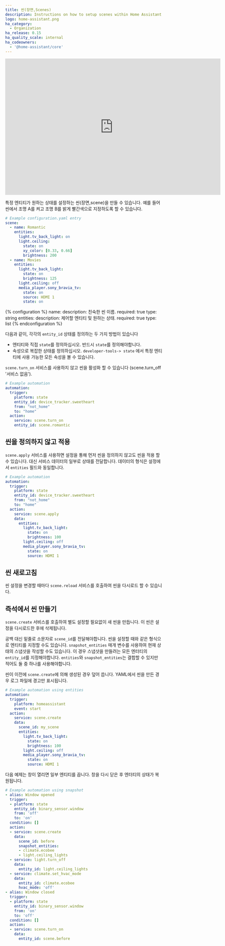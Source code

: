 ```yaml
---
title: 씬(장면,Scenes)
description: Instructions on how to setup scenes within Home Assistant.
logo: home-assistant.png
ha_category:
  - Organization
ha_release: 0.15
ha_quality_scale: internal
ha_codeowners:
  - '@home-assistant/core'
---
```


<div class='videoWrapper'>
<iframe width="690" height="437" src="https://www.youtube.com/embed/U3_b7GAsh3Y?start=1538" frameborder="0" allow="accelerometer; autoplay; encrypted-media; gyroscope; picture-in-picture" allowfullscreen></iframe>
</div>

특정 엔티티가 원하는 상태를 설정하는 씬(장면,scene)을 만들 수 있습니다. 예를 들어 씬에서 조명 A를 켜고 조명 B를 밝게 빨간색으로 지정하도록 할 수 있습니다.

```yaml
# Example configuration.yaml entry
scene:
  - name: Romantic
    entities:
      light.tv_back_light: on
      light.ceiling:
        state: on
        xy_color: [0.33, 0.66]
        brightness: 200
  - name: Movies
    entities:
      light.tv_back_light:
        state: on
        brightness: 125
      light.ceiling: off
      media_player.sony_bravia_tv:
        state: on
        source: HDMI 1
        state: on
```

{% configuration %}
name:
  description: 친숙한 씬 이름.
  required: true
  type: string
entities:
  description: 제어할 엔티티 및 원하는 상태.
  required: true
  type: list
{% endconfiguration %}

다음과 같이, 각각의 `entity_id` 상태를 정의하는 두 가지 방법이 있습니다

- 엔티티와 직접 `state`를 정의하십시오. 반드시 `state`를 정의해야합니다.
- 속성으로 복잡한 상태를 정의하십시오. `developer-tools-> state` 에서 특정 엔티티에 사용 가능한 모든 속성을 볼 수 있습니다. 

`scene.turn_on` 서비스를 사용하지 않고 씬을 활성화 할 수 있습니다 (scene.turn_off '서비스 없음').

```yaml
# Example automation
automation:
  trigger:
    platform: state
    entity_id: device_tracker.sweetheart
    from: "not_home"
    to: "home"
  action:
    service: scene.turn_on
    entity_id: scene.romantic
```

## 씬을 정의하지 않고 적용

`scene.apply` 서비스를 사용하면 설정을 통해 먼저 씬을 정의하지 않고도 씬을 적용 할 수 있습니다. 대신 서비스 데이터의 일부로 상태를 전달합니다. 데이터의 형식은 설정에서 `entities` 필드와 동일합니다.

```yaml
# Example automation
automation:
  trigger:
    platform: state
    entity_id: device_tracker.sweetheart
    from: "not_home"
    to: "home"
  action:
    service: scene.apply
    data:
      entities:
        light.tv_back_light:
          state: on
          brightness: 100
        light.ceiling: off
        media_player.sony_bravia_tv:
          state: on
          source: HDMI 1
```

## 씬 새로고침

씬 설정을 변경할 때마다 `scene.reload` 서비스를 호출하여 씬을 다시로드 할 수 있습니다.

## 즉석에서 씬 만들기

`scene.create` 서비스를 호출하여 별도 설정할 필요없이 새 씬을 만듭니다. 이 씬은 설정을 다시로드한 후에 삭제됩니다.

공백 대신 밑줄로 소문자로 `scene_id`를 전달해야합니다. 씬을 설정할 때와 같은 형식으로 엔티티를 지정할 수도 있습니다. `snapshot_entities` 매개 변수를 사용하여 현재 상태의 스냅샷을 작성할 수도 있습니다. 이 경우 스냅샷을 만들려는 모든 엔터티의 `entity_id`를 지정해야합니다. `entities`와 `snapshot_entities`는 결합할 수 있지만 적어도 둘 중 하나를 사용해야합니다.

씬이 이전에 `scene.create`에 의해 생성된 경우 덮어 씁니다. YAML에서 씬을 만든 경우 로그 파일에 경고만 표시됩니다. 

```yaml
# Example automation using entities
automation:
  trigger:
    platform: homeassistant
    event: start
  action:
    service: scene.create
    data:
      scene_id: my_scene
      entities:
        light.tv_back_light:
          state: on
          brightness: 100
        light.ceiling: off
        media_player.sony_bravia_tv:
          state: on
          source: HDMI 1
```

다음 예제는 창이 열리면 일부 엔티티를 끕니다. 창을 다시 닫은 후 엔터티의 상태가 복원됩니다.

```yaml
# Example automation using snapshot
- alias: Window opened
  trigger:
  - platform: state
    entity_id: binary_sensor.window
    from: 'off'
    to: 'on'
  condition: []
  action:
  - service: scene.create
    data:
      scene_id: before
      snapshot_entities:
      - climate.ecobee
      - light.ceiling_lights
  - service: light.turn_off
    data:
      entity_id: light.ceiling_lights
  - service: climate.set_hvac_mode
    data:
      entity_id: climate.ecobee
      hvac_mode: 'off'
- alias: Window closed
  trigger:
  - platform: state
    entity_id: binary_sensor.window
    from: 'on'
    to: 'off'
  condition: []
  action:
  - service: scene.turn_on
    data:
      entity_id: scene.before
```
